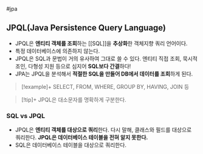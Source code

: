 #jpa 

## JPQL(Java Persistence Query Language)
+ JPQL은 **엔티티 객체를 조회**하는 [[SQL]]을 **추상화**한 객체지향 쿼리 언어이다.
+ 특정 데이터베이스에 의존하지 않는다. 
+ JPQL은 SQL과 문법이 거의 유사하여 그대로 쓸 수 있다. 엔티티 직접 조회, 묵시적 조인, 다형성 지원 등으로 심지어 **SQL보다 간결**하다!
+ JPA는 JPQL을 분석해서 **적절한 SQL을 만들어 DB에서 데이터를 조회**하게 된다.

> [!example]+ 
> SELECT, FROM, WHERE, GROUP BY, HAVING, JOIN 등

> [!tip]+ 
> JPQL은 대소문자를 명확하게 구분한다.
### SQL vs JPQL
+ JPQL은 **엔티티 객체를 대상으로 쿼리**한다. 다시 말해, 클래스와 필드를 대상으로 쿼리한다. **JPQL은 데이터베이스 테이블을 전혀 알지 못한다.**
+ SQL은 데이터베이스 테이블을 대상으로 쿼리한다.

